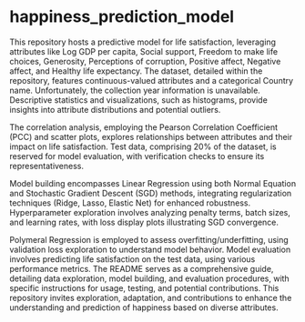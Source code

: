 # happiness_prediction_model

This repository hosts a predictive model for life satisfaction, leveraging attributes like Log GDP per capita, Social support, Freedom to make life choices, Generosity, Perceptions of corruption, Positive affect, Negative affect, and Healthy life expectancy. The dataset, detailed within the repository, features continuous-valued attributes and a categorical Country name. Unfortunately, the collection year information is unavailable. Descriptive statistics and visualizations, such as histograms, provide insights into attribute distributions and potential outliers.

The correlation analysis, employing the Pearson Correlation Coefficient (PCC) and scatter plots, explores relationships between attributes and their impact on life satisfaction. Test data, comprising 20% of the dataset, is reserved for model evaluation, with verification checks to ensure its representativeness.

Model building encompasses Linear Regression using both Normal Equation and Stochastic Gradient Descent (SGD) methods, integrating regularization techniques (Ridge, Lasso, Elastic Net) for enhanced robustness. Hyperparameter exploration involves analyzing penalty terms, batch sizes, and learning rates, with loss display plots illustrating SGD convergence.

Polymeral Regression is employed to assess overfitting/underfitting, using validation loss exploration to understand model behavior. Model evaluation involves predicting life satisfaction on the test data, using various performance metrics. The README serves as a comprehensive guide, detailing data exploration, model building, and evaluation procedures, with specific instructions for usage, testing, and potential contributions. This repository invites exploration, adaptation, and contributions to enhance the understanding and prediction of happiness based on diverse attributes.
